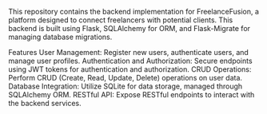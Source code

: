 This repository contains the backend implementation for FreelanceFusion, 
a platform designed to connect freelancers with potential clients. This backend is built using Flask,
 SQLAlchemy for ORM, and Flask-Migrate for managing database migrations.

Features
User Management: Register new users, authenticate users, and manage user profiles.
Authentication and Authorization: Secure endpoints using JWT tokens for authentication and authorization.
CRUD Operations: Perform CRUD (Create, Read, Update, Delete) operations on user data.
Database Integration: Utilize SQLite for data storage, managed through SQLAlchemy ORM.
RESTful API: Expose RESTful endpoints to interact with the backend services.


